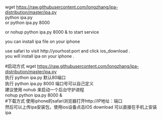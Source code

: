 wget https://raw.githubusercontent.com/longzhang/ipa-distribution/master/ipa.py<br>
python ipa.py <br>
or python ipa.py 8000 <br>

or nohup python ipa.py 8000 & to start service <br>


you can install ipa file on your iphone  <br>


use safari to visit http://yourhost:port  and click ios_download .  <br>
you will install ipa on your iphone .  <br> 

#启动方式
wget https://raw.githubusercontent.com/longzhang/ipa-distribution/master/ipa.py<br>
执行 python ipa.py 默认80端口<br>
执行 python ipa.py 8000 端口号可以自己定义<br>
建议使用 nohub 来启动一个后台守护进程 <br>
nohup python ipa.py 8000 & <br>
#下载方式
使用iphone的safari浏览器打开http://IP地址：端口 <br>
然后可以上传ipa安装包，使用ios设备点击IOS download 可以直接在手机上安装ipa <br>

